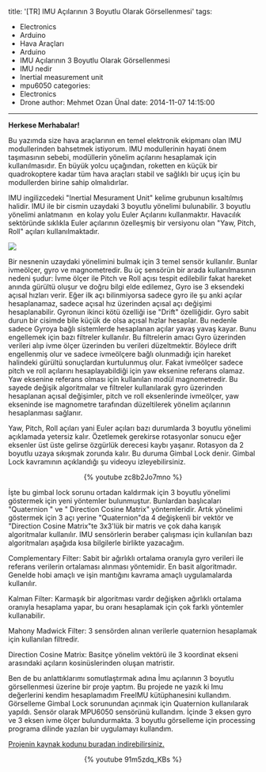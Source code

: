 title: '[TR] IMU Açılarının 3 Boyutlu Olarak Görsellenmesi'
tags:
  - Electronics
  - Arduino
  - Hava Araçları
  - Arduino
  - IMU Açılarının 3 Boyutlu Olarak Görsellenmesi
  - IMU nedir
  - Inertial measurement unit
  - mpu6050
categories:
  - Electronics
  - Drone
author: Mehmet Ozan Ünal
date: 2014-11-07 14:15:00
---
**Herkese Merhabalar!**

Bu yazımda size hava araçlarının en temel elektronik ekipmanı olan IMU modullerinden bahsetmek istiyorum. IMU modullerinin hayati önem taşımasının sebebi, modüllerin yönelim açılarını hesaplamak için kullanılmasıdır. En büyük yolcu uçağından, roketten en küçük bir quadrokoptere kadar tüm hava araçları stabil ve sağlıklı bir uçuş için bu modullerden birine sahip olmalıdırlar.  
<!-- more -->  
IMU ingilizcedeki "Inertial Mesurament Unit" kelime grubunun kısaltılmış halidir. IMU ile bir cismin uzaydaki 3 boyutlu yönelimi bulunabilir. 3 boyutlu yönelimi anlatmanın  en kolay yolu Euler Açılarını kullanmaktır. Havacılık sektöründe sıklıkla Euler açılarının özelleşmiş bir versiyonu olan "Yaw, Pitch, Roll" açıları kullanılmaktadır.  

![](https://2.bp.blogspot.com/-n9G38M4slSU/VFxIzRYinOI/AAAAAAAAE-4/ZKWB6syUwrs/s1600/rotations1.gif)

Bir nesnenin uzaydaki yönelimini bulmak için 3 temel sensör kullanılır. Bunlar ivmeölçer, gyro ve magnometredir. Bu üç sensörün bir arada kullanılmasının nedeni şudur: İvme ölçer ile Pitch ve Roll açısı tespit edilebilir fakat hareket anında gürültü oluşur ve doğru bilgi elde edilemez, Gyro ise 3 eksendeki açısal hızları verir. Eğer ilk açı bilinmiyorsa sadece gyro ile şu anki açılar hesaplanamaz, sadece açısal hız üzerinden açısal açı değişimi hesaplanabilir. Gyronun ikinci kötü özelliği ise "Drift" özelliğidir. Gyro sabit durun bir cisimde bile küçük de olsa açısal hızlar hesaplar. Bu nedenle sadece Gyroya bağlı sistemlerde hesaplanan açılar yavaş yavaş kayar. Bunu engellemek için bazı filtreler kullanılır. Bu filtrelerin amacı Gyro üzerinden verileri alıp ivme ölçer üzerinden bu verileri düzeltmektir. Böylece drift engellenmiş olur ve sadece ivmeölçere bağlı olunmadığı için hareket halindeki gürültü sonuçlardan kurtulunmuş olur. Fakat ivmeölçer sadece pitch ve roll açılarını hesaplayabildiği için yaw eksenine referans olamaz. Yaw eksenine referans olması için kullanılan modül magnometredir. Bu sayede değişik algoritmalar ve filtreler kullanılarak gyro üzerinden hesaplanan açısal değişimler, pitch ve roll eksenlerinde ivmeölçer, yaw ekseninde ise magnometre tarafından düzeltilerek yönelim açılarının hesaplanması sağlanır.  

Yaw, Pitch, Roll açıları yani Euler açıları bazı durumlarda 3 boyutlu yönelimi açıklamada yetersiz kalır. Özetlemek gerekirse rotasyonlar sonucu eğer eksenler üst üste gelirse özgürlük derecesi kaybı yaşanır. Rotasyon da 2 boyutlu uzaya sıkışmak zorunda kalır. Bu duruma Gimbal Lock denir. Gimbal Lock kavramının açıklandığı şu videoyu izleyebilirsiniz.  

<center>{% youtube zc8b2Jo7mno %}</center>

İşte bu gimbal lock sorunu ortadan kaldırmak için 3 boyutlu yönelimi göstermek için yeni yöntemler bulunmuştur. Bunlardan başlıcaları "Quaternion " ve " Direction Cosine Matrix" yöntemleridir. Artık yönelimi göstermek için 3 açı yerine "Quaternion"da 4 değişkenli bir vektör ve "Direction Cosine Matrix"te 3x3'lük bir matris ve çok daha karışık algoritmalar kullanılır. IMU sensörlerin beraber çalışması için kullanılan bazı algoritmaları aşağıda kısa bilgilerle birlikte yazacağım.

Complementary Filter: Sabit bir ağırlıklı ortalama oranıyla gyro verileri ile referans verilerin ortalaması alınması yöntemidir. En basit algoritmadır. Genelde hobi amaçlı ve işin mantığını kavrama amaçlı uygulamalarda kullanılır.

Kalman Filter: Karmaşık bir algoritması vardır değişken ağırlıklı ortalama oranıyla hesaplama yapar, bu oranı hesaplamak için çok farklı yöntemler kullanabilir.

Mahony Madwick Filter: 3 sensörden alınan verilerle quaternion hesaplamak için kullanılan filtredir.

Direction Cosine Matrix: Basitçe yönelim vektörü ile 3 koordinat ekseni arasındaki açıların kosinüslerinden oluşan matristir.

Ben de bu anlattıklarımı somutlaştırmak adına İmu açılarının 3 boyutlu görsellenmesi üzerine bir proje yaptım. Bu projede ne yazık ki Imu değerlerini kendim hesaplamadım FreeIMU kütüphanesini kullandım. Görselleme Gimbal Lock sorunundan açınmak için Quaternion kullanılarak yapıldı. Sensör olarak MPU6050 sensörünü kullandım. İçinde 3 eksen gyro ve 3 eksen ivme ölçer bulundurmakta. 3 boyutlu görselleme için processing programa dilinde yazılan bir uygulamayı kullandım.

<a href="https://drive.google.com/file/d/0B5j__Lyt9ozbeUVqNHNkOFQyNjQ/view?usp=sharing">Projenin kaynak kodunu buradan indirebilirsiniz.</a>

<center>{% youtube 91m5zdq_KBs %}</center>
